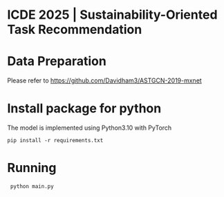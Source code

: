 # ICDE 2025 | Sustainability-Oriented Task Recommendation
# Data Preparation

Please refer to https://github.com/Davidham3/ASTGCN-2019-mxnet

# Install package for python
The model is implemented using Python3.10 with PyTorch

  ```
  pip install -r requirements.txt
  ```

# Running

 ```
  python main.py
  ```
